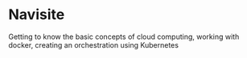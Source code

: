 # Navisite
Getting to know the basic concepts of cloud computing, working with docker, creating an orchestration using Kubernetes
